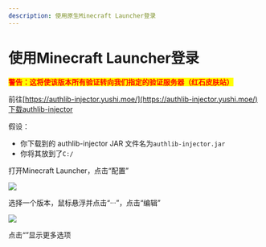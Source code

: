 ```yaml
---
description: 使用原生Minecraft Launcher登录
---
```


# 使用Minecraft Launcher登录

<mark style="color:red;">**警告：这将使该版本所有验证转向我们指定的验证服务器（红石皮肤站）**</mark>

前往[https://authlib-injector.yushi.moe/](https://authlib-injector.yushi.moe/)下载authlib-injector

假设：

* 你下载到的 authlib-injector JAR 文件名为`authlib-injector.jar`
* 你将其放到了`C:/`

打开Minecraft Launcher，点击“配置”

![](../../../.gitbook/assets/AO21\_\[2X1YNP\~L65ISM3\`B0.png)

选择一个版本，鼠标悬浮并点击“···”，点击“编辑”

![](../../../.gitbook/assets/GTC{CKU38PQ\)5\(3AD2{G16Q.png)

点击“”显示更多选项
